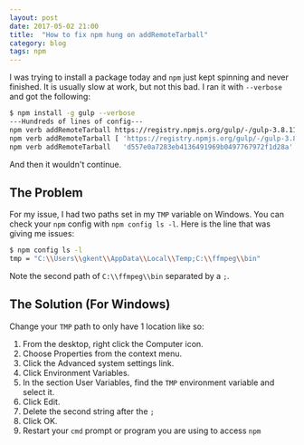 ```yaml
---
layout: post
date: 2017-05-02 21:00
title:  "How to fix npm hung on addRemoteTarball"
category: blog
tags: npm
---
```

I was trying to install a package today and `npm` just kept spinning and never finished. It is usually slow at work, but not this bad. I ran it with `--verbose` and got the following:

```bash
$ npm install -g gulp --verbose
---Hundreds of lines of config---
npm verb addRemoteTarball https://registry.npmjs.org/gulp/-/gulp-3.8.11.tgz not in flight; adding
npm verb addRemoteTarball [ 'https://registry.npmjs.org/gulp/-/gulp-3.8.11.tgz',
npm verb addRemoteTarball   'd557e0a7283eb4136491969b0497767972f1d28a' ]
```

And then it wouldn't continue.

The Problem
------------
For my issue, I had two paths set in my `TMP` variable on Windows. You can check your `npm` config with `npm config ls -l`. Here is the line that was giving me issues:

```bash
$ npm config ls -l
tmp = "C:\\Users\\gkent\\AppData\\Local\\Temp;C:\\ffmpeg\\bin"
```
Note the second path of `C:\\ffmpeg\\bin` separated by a `;`.

The Solution (For Windows)
------------
Change your `TMP` path to only have 1 location like so:

 1. From the desktop, right click the Computer icon. 
 2. Choose Properties from the context menu. 
 3. Click the Advanced system settings link.
 4. Click Environment Variables. 
 5. In the section User Variables, find the `TMP` environment variable and select it. 
 6. Click Edit. 
 7. Delete the second string after the `;`
 8. Click OK. 
 9. Restart your `cmd` prompt or program you are using to access `npm`
